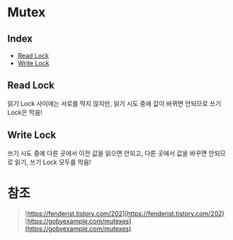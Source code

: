 # Mutex 

## Index 

- [Read Lock](#read-lock)
- [Write Lock](#write-lock)

## Read Lock

읽기 Lock 사이에는 서로를 막지 않지만, 읽기 시도 중에 값이 바뀌면 안되므로 쓰기 Lock은 막음!

## Write Lock

쓰기 시도 중에 다른 곳에서 이전 값을 읽으면 안되고, 다른 곳에서 값을 바꾸면 안되므로 읽기, 쓰기 Lock 모두를 막음! 



# 참조 

> [https://fenderist.tistory.com/202](https://fenderist.tistory.com/202)   
> [https://gobyexample.com/mutexes](https://gobyexample.com/mutexes)  
